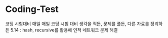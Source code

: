 # Coding-Test
코딩 시험대비
매일 매일 코딩 시험 대비
생각을 적든, 문제를 풀든, 다른 자료를 정리하든
5.14 : hash, recursive를 활용해 인적 네트워크 문제 해결
